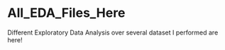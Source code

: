 # All_EDA_Files_Here
Different Exploratory Data Analysis over several dataset I performed are here!

